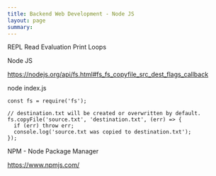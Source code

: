 ```yaml
---
title: Backend Web Development - Node JS
layout: page
summary:
---
```


REPL Read Evaluation Print Loops

Node JS

https://nodejs.org/api/fs.html#fs_fs_copyfile_src_dest_flags_callback

node index.js

```
const fs = require('fs');

// destination.txt will be created or overwritten by default.
fs.copyFile('source.txt', 'destination.txt', (err) => {
  if (err) throw err;
  console.log('source.txt was copied to destination.txt');
});
```

NPM - Node Package Manager

https://www.npmjs.com/
